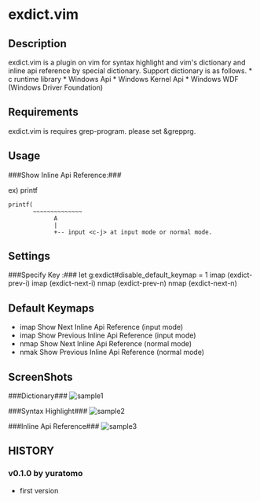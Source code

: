 exdict.vim
==========

Description
-----------
exdict.vim is a plugin on vim for syntax highlight and vim's dictionary and inline api reference by special dictionary.
Support dictionary is as follows.
    * c runtime library
    * Windows Api
    * Windows Kernel Api
    * Windows WDF (Windows Driver Foundation)

Requirements
------------
exdict.vim is requires grep-program. 
please set &grepprg.

Usage
-----

###Show Inline Api Reference:###

ex) printf

    printf(
           ~~~~~~~~~~~~~~
                 A
                 |
                 +-- input <c-j> at input mode or normal mode.

Settings
--------

###Specify Key :###
    let g:exdict#disable_default_keymap = 1
    imap <buffer><c-k> <ESC><Plug>(exdict-prev-i)
    imap <buffer><c-j> <ESC><Plug>(exdict-next-i)
    nmap <buffer><c-k> <Plug>(exdict-prev-n)
    nmap <buffer><c-j> <Plug>(exdict-next-n)


Default Keymaps
---------------
* imap <c-j>   Show Next Inline Api Reference (input mode)
* imap <c-k>   Show Previous Inline Api Reference (input mode)
* nmap <c-j>   Show Next Inline Api Reference (normal mode)
* nmak <c-k>   Show Previous Inline Api Reference (normal mode)


ScreenShots
-----------

###Dictionary###
![sample1](http://yuratomo.up.seesaa.net/image/exdictvim_v0.1.0.001.png "sample1")

###Syntax Highlight###
![sample2](http://yuratomo.up.seesaa.net/image/exdictvim_v0.1.0.002.png "sample2")

###Inline Api Reference###
![sample3](http://yuratomo.up.seesaa.net/image/exdictvim_v0.1.0.003.png "sample3")


HISTORY
-------

### v0.1.0 by yuratomo ###
* first version


